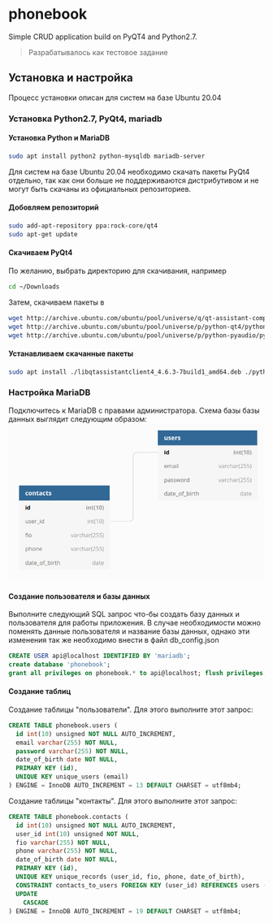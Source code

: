 # phonebook

Simple CRUD application build on PyQT4 and Python2.7.
> Разрабатывалось как тестовое задание

## Установка и настройка

Процесс установки описан для систем на базе Ubuntu 20.04

### Установка Python2.7, PyQt4, mariadb

#### Установка Python и MariaDB

```bash
sudo apt install python2 python-mysqldb mariadb-server
```

Для систем на базе Ubuntu 20.04 необходимо скачать пакеты PyQt4 отдельно, так как они больше не поддерживаются дистрибутивом и не могут быть скачаны из официальных репозиториев.

#### **Добовляем репозиторий**

```bash
sudo add-apt-repository ppa:rock-core/qt4
sudo apt-get update
```

#### **Скачиваем PyQt4**

По желанию, выбрать директорию для скачивания, например

```bash
cd ~/Downloads
```

Затем, скачиваем пакеты в

```bash
wget http://archive.ubuntu.com/ubuntu/pool/universe/q/qt-assistant-compat/libqtassistantclient4_4.6.3-7build1_amd64.deb
wget http://archive.ubuntu.com/ubuntu/pool/universe/p/python-qt4/python-qt4_4.12.1+dfsg-2_amd64.deb
wget http://archive.ubuntu.com/ubuntu/pool/universe/p/python-pyaudio/python-pyaudio_0.2.11-1build2_amd64.deb
```

#### Устанавливаем скачанные пакеты

```bash
sudo apt install ./libqtassistantclient4_4.6.3-7build1_amd64.deb ./python-pyaudio_0.2.11-1build2_amd64.deb ./python-qt4_4.12.1+dfsg-2_amd64.deb
```

### Настройка MariaDB

Подключитесь к MariaDB с правами администратора.
Схема базы базы данных выглядит следующим образом:
![схема базы данных](images/database_diagram.png)

#### Создание пользователя и базы данных

Выполните следующий SQL запрос что-бы создать базу данных и пользователя для работы приложения. В случае необходимости можно поменять данные пользователя и название базы данных, однако эти изменения так же необходимо внести в файл db_config.json

```sql
CREATE USER api@localhost IDENTIFIED BY 'mariadb';
create database 'phonebook';
grant all privileges on phonebook.* to api@localhost; flush privileges;
```

#### Создание таблиц

Создание таблицы "пользователи". Для этого выполните этот запрос:

```sql
CREATE TABLE phonebook.users (
  id int(10) unsigned NOT NULL AUTO_INCREMENT,
  email varchar(255) NOT NULL,
  password varchar(255) NOT NULL,
  date_of_birth date NOT NULL,
  PRIMARY KEY (id),
  UNIQUE KEY unique_users (email)
) ENGINE = InnoDB AUTO_INCREMENT = 13 DEFAULT CHARSET = utf8mb4;
```

Создание таблицы "контакты". Для этого выполните этот запрос:

```sql
CREATE TABLE phonebook.contacts (
  id int(10) unsigned NOT NULL AUTO_INCREMENT,
  user_id int(10) unsigned NOT NULL,
  fio varchar(255) NOT NULL,
  phone varchar(255) NOT NULL,
  date_of_birth date NOT NULL,
  PRIMARY KEY (id),
  UNIQUE KEY unique_records (user_id, fio, phone, date_of_birth),
  CONSTRAINT contacts_to_users FOREIGN KEY (user_id) REFERENCES users (id) ON DELETE CASCADE ON
  UPDATE
    CASCADE
) ENGINE = InnoDB AUTO_INCREMENT = 19 DEFAULT CHARSET = utf8mb4;
```

<!-- ## Использование программы

### Интерфейс входа -->
